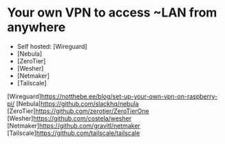 # Your own VPN to access ~LAN from anywhere

* Self hosted: [Wireguard]
* [Nebula]
* [ZeroTier]
* [Wesher]
* [Netmaker]
* [Tailscale]

[Wireguard]<https://notthebe.ee/blog/set-up-your-own-vpn-on-raspberry-pi/>
[Nebula]<https://github.com/slackhq/nebula>
[ZeroTier]<https://github.com/zerotier/ZeroTierOne>
[Wesher]<https://github.com/costela/wesher>
[Netmaker]<https://github.com/gravitl/netmaker>
[Tailscale]<https://github.com/tailscale/tailscale>
